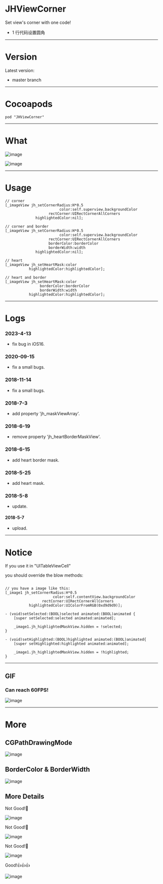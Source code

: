 # JHViewCorner
Set view's corner with one code! 
- 1 行代码设置圆角

---

# Version 
Latest version:
- master branch

---

# Cocoapods
`pod "JHViewCorner"`

---

# What

![image](https://github.com/xjh093/UIView-JHViewCorner/blob/master/Images/image1.png)

![image](https://github.com/xjh093/UIView-JHViewCorner/blob/master/Images/image2.png)

---

# Usage
```
// corner
[_imageView jh_setCornerRadius:H*0.5
                         color:self.superview.backgroundColor
                    rectCorner:UIRectCornerAllCorners
              highlightedColor:nil];

// corner and border
[_imageView jh_setCornerRadius:H*0.5
                         color:self.superview.backgroundColor
                    rectCorner:UIRectCornerAllCorners
                    borderColor:borderColor 
                    borderWidth:width
              highlightedColor:nil];

// heart
[_imageView jh_setHeartMask:color 
           highlightedColor:highlightedColor];
           
// heart and border
[_imageView jh_setHeartMask:color 
                borderColor:borderColor 
                borderWidth:width 
           highlightedColor:highlightedColor];

```
---

# Logs
### 2023-4-13
- fix bug in iOS16.

### 2020-09-15
- fix a small bugs.

### 2018-11-14
- fix a small bugs.

### 2018-7-3
- add property 'jh_maskViewArray'.

### 2018-6-19
- remove property 'jh_heartBorderMaskView'.

### 2018-6-15
- add heart border mask.

### 2018-5-25
- add heart mask.

### 2018-5-8
- update.

#### 2018-5-7
- upload.

---

# Notice

If you use it in "UITableViewCell"

you should override the blow methods:

```

// you have a image like this:
[_image1 jh_setCornerRadius:H*0.5
                      color:self.contentView.backgroundColor
                 rectCorner:UIRectCornerAllCorners
           highlightedColor:UIColorFromRGB(0xd9d9d9)];

- (void)setSelected:(BOOL)selected animated:(BOOL)animated {
    [super setSelected:selected animated:animated];

    _image1.jh_highlightedMaskView.hidden = !selected;
}

- (void)setHighlighted:(BOOL)highlighted animated:(BOOL)animated{
    [super setHighlighted:highlighted animated:animated];

    _image1.jh_highlightedMaskView.hidden = !highlighted;
}

```

---

## GIF

### Can reach 60FPS!

![image](https://github.com/xjh093/GIF/blob/master/gif/Jun-19-2018%2018-10-07.gif)

---

# More
## CGPathDrawingMode

![image](https://github.com/xjh093/UIView-JHViewCorner/blob/master/Images/%E5%9C%86%E8%A7%92.png)

## BorderColor & BorderWidth

![image](https://github.com/xjh093/UIView-JHViewCorner/blob/master/Images/%E8%BE%B9%E6%A1%86.png)

## More Details

Not Good!🤔

![image](https://github.com/xjh093/UIView-JHViewCorner/blob/master/Images/002.png)

Not Good!🤔

![image](https://github.com/xjh093/UIView-JHViewCorner/blob/master/Images/001.png)

Not Good!🤔

![image](https://github.com/xjh093/UIView-JHViewCorner/blob/master/Images/004.png)

Good!👍👍👍

![image](https://github.com/xjh093/UIView-JHViewCorner/blob/master/Images/003.png)



